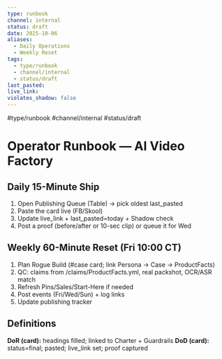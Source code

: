 ```yaml
---
type: runbook
channel: internal
status: draft
date: 2025-10-06
aliases:
  - Daily Operations
  - Weekly Reset
tags:
  - type/runbook
  - channel/internal
  - status/draft
last_pasted:
live_link:
violates_shadow: false
---
```


#type/runbook #channel/internal #status/draft

# Operator Runbook — AI Video Factory

## Daily 15-Minute Ship

1. Open Publishing Queue (Table) → pick oldest last_pasted
2. Paste the card live (FB/Skool)
3. Update live_link + last_pasted=today + Shadow check
4. Post a proof (before/after or 10-sec clip) or queue it for Wed

## Weekly 60-Minute Reset (Fri 10:00 CT)

1. Plan Rogue Build (#case card; link Persona → Case → ProductFacts)
2. QC: claims from /claims/ProductFacts.yml, real packshot, OCR/ASR match
3. Refresh Pins/Sales/Start-Here if needed
4. Post events (Fri/Wed/Sun) + log links
5. Update publishing tracker

## Definitions

**DoR (card):** headings filled; linked to Charter + Guardrails
**DoD (card):** status=final; pasted; live_link set; proof captured
